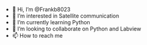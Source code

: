 - 👋 Hi, I’m @Frankb8023
- 👀 I’m interested in Satellite communication
- 🌱 I’m currently learning Python
- 💞️ I’m looking to collaborate on Python and Labview
- 📫 How to reach me 

<!---
Frankb8023/Frankb8023 is a ✨ special ✨ repository because its `README.md` (this file) appears on your GitHub profile.
You can click the Preview link to take a look at your changes.
--->
